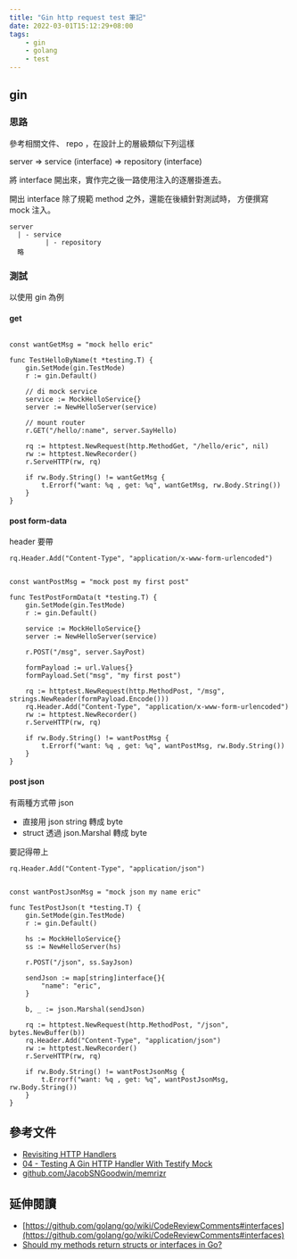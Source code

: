 ```yaml
---
title: "Gin http request test 筆記"
date: 2022-03-01T15:12:29+08:00
tags:
    - gin
    - golang
    - test
---
```


## gin

### 思路
參考相關文件、 repo ，在設計上的層級類似下列這樣

server => service (interface) => repository (interface)

將 interface 開出來，實作完之後一路使用注入的逐層掛進去。

開出 interface 除了規範 method 之外，還能在後續針對測試時，
方便撰寫 mock 注入。

```
server
  | - service
         | - repository
  略
```

### 測試
以使用 gin 為例

#### get

```golang

const wantGetMsg = "mock hello eric"

func TestHelloByName(t *testing.T) {
	gin.SetMode(gin.TestMode)
	r := gin.Default()

    // di mock service
	service := MockHelloService{}
	server := NewHelloServer(service)

    // mount router
	r.GET("/hello/:name", server.SayHello)

	rq := httptest.NewRequest(http.MethodGet, "/hello/eric", nil)
	rw := httptest.NewRecorder()
	r.ServeHTTP(rw, rq)

	if rw.Body.String() != wantGetMsg {
		t.Errorf("want: %q , get: %q", wantGetMsg, rw.Body.String())
	}
}
```

#### post form-data

header 要帶
```
rq.Header.Add("Content-Type", "application/x-www-form-urlencoded")
```

```golang

const wantPostMsg = "mock post my first post"

func TestPostFormData(t *testing.T) {
	gin.SetMode(gin.TestMode)
	r := gin.Default()

	service := MockHelloService{}
	server := NewHelloServer(service)

	r.POST("/msg", server.SayPost)

	formPayload := url.Values{}
	formPayload.Set("msg", "my first post")

	rq := httptest.NewRequest(http.MethodPost, "/msg", strings.NewReader(formPayload.Encode()))
	rq.Header.Add("Content-Type", "application/x-www-form-urlencoded")
	rw := httptest.NewRecorder()
	r.ServeHTTP(rw, rq)

	if rw.Body.String() != wantPostMsg {
		t.Errorf("want: %q , get: %q", wantPostMsg, rw.Body.String())
	}
}
```

#### post json
有兩種方式帶 json
- 直接用 json string 轉成 byte
- struct 透過 json.Marshal 轉成 byte

要記得帶上
```
rq.Header.Add("Content-Type", "application/json")
```

```golang

const wantPostJsonMsg = "mock json my name eric"

func TestPostJson(t *testing.T) {
	gin.SetMode(gin.TestMode)
	r := gin.Default()

	hs := MockHelloService{}
	ss := NewHelloServer(hs)

	r.POST("/json", ss.SayJson)

	sendJson := map[string]interface{}{
		"name": "eric",
	}

	b, _ := json.Marshal(sendJson)

	rq := httptest.NewRequest(http.MethodPost, "/json", bytes.NewBuffer(b))
	rq.Header.Add("Content-Type", "application/json")
	rw := httptest.NewRecorder()
	r.ServeHTTP(rw, rq)

	if rw.Body.String() != wantPostJsonMsg {
		t.Errorf("want: %q , get: %q", wantPostJsonMsg, rw.Body.String())
	}
}
```


## 參考文件
- [Revisiting HTTP Handlers](https://quii.gitbook.io/learn-go-with-tests/questions-and-answers/http-handlers-revisited)
- [04 - Testing A Gin HTTP Handler With Testify Mock](https://dev.to/jacobsngoodwin/04-testing-first-gin-http-handler-9m0)
- [github.com/JacobSNGoodwin/memrizr](https://github.com/JacobSNGoodwin/memrizr/blob/master/account/handler/signin_test.go)


## 延伸閱讀
- [https://github.com/golang/go/wiki/CodeReviewComments#interfaces](https://github.com/golang/go/wiki/CodeReviewComments#interfaces)
- [Should my methods return structs or interfaces in Go?](https://dev.to/lcaparelli/should-my-methods-return-structs-or-interfaces-in-go-3b7)